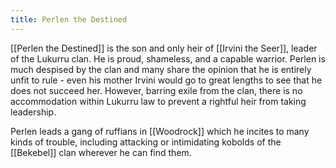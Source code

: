 ```yaml
---
title: Perlen the Destined
---
```


[[Perlen the Destined]] is the son and only heir of [[Irvini the Seer]], leader of the Lukurru clan. He is proud, shameless, and a capable warrior. Perlen is much despised by the clan and many share the opinion that he is entirely unfit to rule - even his mother Irvini would go to great lengths to see that he does not succeed her. However, barring exile from the clan, there is no accommodation within Lukurru law to prevent a rightful heir from taking leadership.

Perlen leads a gang of ruffians in [[Woodrock]] which he incites to many kinds of trouble, including attacking or intimidating kobolds of the [[Bekebel]] clan wherever he can find them.
